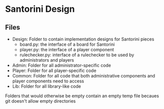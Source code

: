 # Santorini Design

## Files
- Design: Folder to contain implementation designs for Santorini pieces
  - board.py: the interface of a board for Santorini
  - player.py: the interface of a player component
  - rulechecker.py: interface of a rulechecker to be used by administrators and players
- Admin: Folder for all administrator-specific code
- Player: Folder for all player-specific code
- Common: Folder for all code that both administrative components and player components need to access
- Lib: Folder for all library-like code

Folders that would otherwise be empty contain an empty temp file becaues git doesn't allow empty directories
